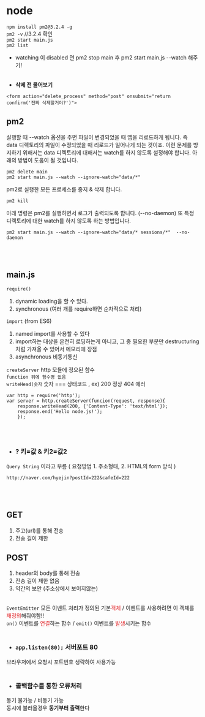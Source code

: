 # node

`npm install pm2@3.2.4 -g`<br>
`pm2 -v`  //3.2.4 확인<br>
`pm2 start main.js`<br>
`pm2 list` <br>
- watching 이 disabled 면 pm2 stop main 후 pm2 start main.js --watch 해주기!<br><br>


* **삭제 전 물어보기**
```
<form action="delete_process" method="post" onsubmit="return confirm('진짜 삭제할거야?')">
```


## **pm2**<br>
  실행할 때 --watch 옵션을 주면 파일이 변경되었을 때 앱을 리로드하게 됩니다. 즉 data 디렉토리의 파일이 수정되었을 때 리로드가 일어나게 되는 것이죠. 이런 문제를 방지하기 위해서는 data 디렉토리에 대해서는 watch를 하지 않도록 설정해야 합니다. 아래의 방법이 도움이 될 것입니다. 
<br>
```
pm2 delete main
pm2 start main.js --watch --ignore-watch="data/*"
```

pm2로 실행한 모든 프로세스를 중지 & 삭제 합니다. <br>
```
pm2 kill
```
아래 명령은 pm2를 실행하면서 로그가 출력되도록 합니다. (--no-daemon) 또 특정 디랙토리에 대한 watch를 하지 않도록 하는 방법입니다. <br>
```
pm2 start main.js --watch --ignore-watch="data/* sessions/*"  --no-daemon
```


<br><br>

## **main.js**<br>
`require()`  <br>
1) dynamic loading을 할 수 있다.<br>
2) synchronous (여러 개를 require하면 순차적으로 처리)<br>

`import` (from ES6)<br>
1) named import를 사용할 수 있다<br>
2) import하는 대상을 온전히 로딩하는게 아니고, 그 중 필요한 부분만 destructuring처럼 가져올 수 있어서 메모리에 장점<br>
3) asynchronous 비동기통신<br>

`createServer`  http 모듈에 정으된 함수<br>
`function 뒤에 함수명 없음`<br>
`writeHead(숫자`  숫자 === 상태코드 , ex) 200 정상 404 에러<br>
```
var http = require('http');
var server = http.createServer(funcion(request, response){
    response.writeHead(200, {'Content-Type': 'text/html'});
    response.end('Hello node.js!');
    });
```
<br><br>

- ### **? 키=값 & 키2=값2** <br>
`Query String` 이라고 부름 ( 요청방법 1. 주소형태, 2. HTML의 form 방식 )
```
http://naver.com/hyejin?postId=222&cafeId=222
```
<br><br>

## **GET** <br>
1) 주고(url)를 통해 전송<br>
2) 전송 길이 제한<br>

## **POST** <br>
1) header의 body를 통해 전송<br>
2) 전송 길이 제한 없음<br>
3) 약간의 보안 (주소상에서 보이지않는)<br><br>

`EventEmitter` 모든 이벤트 처리가 정의된 기본<span style="color:#e11d21">객체</span> / 이벤트를 사용하려면 이 객체를 <span style="color:#e11d21">재정의</span>해줘야함!!<br>
`on()` 이벤트를 <span style="color:#e11d21">연결</span>하는 함수 / `emit()` 이벤트를 <span style="color:#e11d21">발생</span>시키는 함수<br><br>


- ### **`app.listen(80);` 서버포트 80**
브라우저에서 요청시 포트번호 생략하여 사용가능<br><br>

- ### **콜백함수를 통한 오류처리**<br>
동기 불가능 / 비동기 가능<br>
동시에 불러올경우 **동기부터 출력**한다<br>
